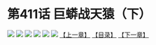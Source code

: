 # 第411话 巨蟒战天猿（下）
![](https://mhpic.xiaomingtaiji.net/comic/D/斗破苍穹拆分版/411话/1.jpg-zymk.middle.webp)
![](https://mhpic.xiaomingtaiji.net/comic/D/斗破苍穹拆分版/411话/2.jpg-zymk.middle.webp)
![](https://mhpic.xiaomingtaiji.net/comic/D/斗破苍穹拆分版/411话/3.jpg-zymk.middle.webp)
![](https://mhpic.xiaomingtaiji.net/comic/D/斗破苍穹拆分版/411话/4.jpg-zymk.middle.webp)
![](https://mhpic.xiaomingtaiji.net/comic/D/斗破苍穹拆分版/411话/5.jpg-zymk.middle.webp)
![](https://mhpic.xiaomingtaiji.net/comic/D/斗破苍穹拆分版/411话/6.jpg-zymk.middle.webp)
[【上一章】](./410.md)
[【目录】](./README.md)
[【下一章】](./412.md)
